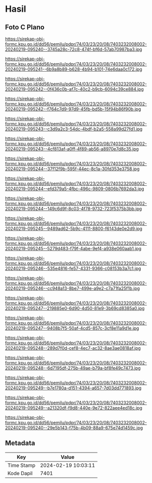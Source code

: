 # Hasil

## Foto C Plano

https://sirekap-obj-formc.kpu.go.id/dd56/pemilu/pdpr/74/03/23/20/08/7403232008002-20240219-095240--3745a28c-72c8-474f-bf6d-57ab70987ba3.jpg

https://sirekap-obj-formc.kpu.go.id/dd56/pemilu/pdpr/74/03/23/20/08/7403232008002-20240219-095241--6b9a8b89-b628-4b94-b101-74e6daa0c172.jpg

https://sirekap-obj-formc.kpu.go.id/dd56/pemilu/pdpr/74/03/23/20/08/7403232008002-20240219-095242--0f436c0b-af7c-40c2-b9cb-6094c39ce884.jpg

https://sirekap-obj-formc.kpu.go.id/dd56/pemilu/pdpr/74/03/23/20/08/7403232008002-20240219-095242--f764c7d9-97d9-45fb-bd5b-15f94b86f90b.jpg

https://sirekap-obj-formc.kpu.go.id/dd56/pemilu/pdpr/74/03/23/20/08/7403232008002-20240219-095243--c3d9a2c3-54dc-4bdf-b2a5-558a99d27fd1.jpg

https://sirekap-obj-formc.kpu.go.id/dd56/pemilu/pdpr/74/03/23/20/08/7403232008002-20240219-095243--4cf813af-a0ff-4f89-ab56-a8970e7d8c35.jpg

https://sirekap-obj-formc.kpu.go.id/dd56/pemilu/pdpr/74/03/23/20/08/7403232008002-20240219-095244--37f12f9b-595f-44ec-8c1a-30fd353e3758.jpg

https://sirekap-obj-formc.kpu.go.id/dd56/pemilu/pdpr/74/03/23/20/08/7403232008002-20240219-095244--efd379a5-4fbc-496c-9809-0806b7692da3.jpg

https://sirekap-obj-formc.kpu.go.id/dd56/pemilu/pdpr/74/03/23/20/08/7403232008002-20240219-095244--149c6d9f-8c03-4f78-9732-723f5375b3bb.jpg

https://sirekap-obj-formc.kpu.go.id/dd56/pemilu/pdpr/74/03/23/20/08/7403232008002-20240219-095245--9489ad62-5b9c-4111-8800-f6143de0e2d9.jpg

https://sirekap-obj-formc.kpu.go.id/dd56/pemilu/pdpr/74/03/23/20/08/7403232008002-20240219-095245--5279d483-f79f-4abe-9ef4-a938e060aab1.jpg

https://sirekap-obj-formc.kpu.go.id/dd56/pemilu/pdpr/74/03/23/20/08/7403232008002-20240219-095246--535e4816-fe57-4331-9366-c08153b3a7c1.jpg

https://sirekap-obj-formc.kpu.go.id/dd56/pemilu/pdpr/74/03/23/20/08/7403232008002-20240219-095246--cc948a13-8be7-499e-a9e2-c7a71fa25f1b.jpg

https://sirekap-obj-formc.kpu.go.id/dd56/pemilu/pdpr/74/03/23/20/08/7403232008002-20240219-095247--219885e0-6d90-4d50-81e9-3b69cd8385a0.jpg

https://sirekap-obj-formc.kpu.go.id/dd56/pemilu/pdpr/74/03/23/20/08/7403232008002-20240219-095247--9408b7f5-50af-4cd5-857c-3cf8e11a9d1e.jpg

https://sirekap-obj-formc.kpu.go.id/dd56/pemilu/pdpr/74/03/23/20/08/7403232008002-20240219-095248--289d7f0d-cef8-4ec7-ac32-8ae3ae0818af.jpg

https://sirekap-obj-formc.kpu.go.id/dd56/pemilu/pdpr/74/03/23/20/08/7403232008002-20240219-095248--6d7195df-275b-49ae-b79a-bf8fe49c7473.jpg

https://sirekap-obj-formc.kpu.go.id/dd56/pemilu/pdpr/74/03/23/20/08/7403232008002-20240219-095249--b7e1780a-d151-4394-a657-7d03dd771893.jpg

https://sirekap-obj-formc.kpu.go.id/dd56/pemilu/pdpr/74/03/23/20/08/7403232008002-20240219-095249--a21320df-f9d8-440e-9e72-822aee4ed18c.jpg

https://sirekap-obj-formc.kpu.go.id/dd56/pemilu/pdpr/74/03/23/20/08/7403232008002-20240219-095240--29e5b143-f75b-4b09-88a9-675e74d1459c.jpg


## Metadata

| Key        | Value               |
| ---------- | ------------------- |
| Time Stamp | 2024-02-19 10:03:11 |
| Kode Dapil | 7401                |



